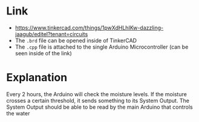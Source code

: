 # Link
* https://www.tinkercad.com/things/1pwXdHLhIKw-dazzling-jaagub/editel?tenant=circuits
* The `.brd` file can be opened inside of TinkerCAD
* The `.cpp` file is attached to the single Arduino Microcontroller (can be seen inside of the link)
# Explanation
Every 2 hours, the Arduino will check the moisture levels. If the moisture crosses a certain threshold, it sends something to its System Output. The System Output should be able to be read by the main Arduino that controls the water
